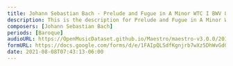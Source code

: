 ```yaml
---
title: Johann Sebastian Bach - Prelude and Fugue in A Minor WTC I BWV 865 (3)
description: This is the description for Prelude and Fugue in A Minor WTC I BWV 865 by Johann Sebastian Bach
composers: [Johann Sebastian Bach]
periods: [Baroque]
audioURL: https://OpenMusicDataset.github.io/Maestro/maestro-v3.0.0/2017/MIDI-Unprocessed_067_PIANO067_MID--AUDIO-split_07-07-17_Piano-e_3-03_wav--1.midi
formURL: https://docs.google.com/forms/d/e/1FAIpQLSdfKgnjrb7wXz5DhWvGdGTzOpM3vB0r9bzYRdrAAKQ2TH2hsw/viewform
date: 2021-08-08T07:43:13-06:00
---
```

